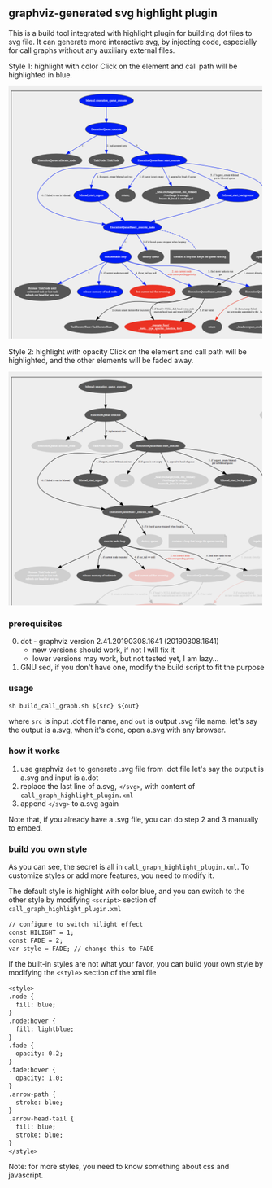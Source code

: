 ## graphviz-generated svg highlight plugin

This is a build tool integrated with highlight plugin for building dot files to
svg file. It can generate more interactive svg, by injecting code, especially
for call graphs without any auxiliary external files.

Style 1: highlight with color
Click on the element and call path will be highlighted in blue.

<img src="demo_color.png" width=500/>

Style 2: highlight with opacity
Click on the element and call path will be highlighted, and the other elements
will be faded away.

<img src="demo_fade.png" width=500/>

### prerequisites
0. dot - graphviz version 2.41.20190308.1641 (20190308.1641)
	* new versions should work, if not I will fix it
	* lower versions may work, but not tested yet, I am lazy...
1. GNU sed, if you don't have one, modify the build script to fit the purpose

### usage

```
sh build_call_graph.sh ${src} ${out}
```

where `src` is input .dot file name, and `out` is output .svg file name.
let's say the output is a.svg, when it's done, open a.svg with any browser.

### how it works
1. use graphviz `dot` to generate .svg file from .dot file
	let's say the output is a.svg and input is a.dot
2. replace the last line of a.svg, `</svg>`, with content of
	 `call_graph_highlight_plugin.xml`
3. append `</svg>` to a.svg again

Note that, if you already have a .svg file, you can do step 2 and 3 manually to
embed.

### build you own style

As you can see, the secret is all in `call_graph_highlight_plugin.xml`. To
customize styles or add more features, you need to modify it.

The default style is highlight with color blue, and you can switch to the other
style by modifying `<script>` section of  `call_graph_highlight_plugin.xml`

```
// configure to switch hilight effect
const HILIGHT = 1;
const FADE = 2;
var style = FADE; // change this to FADE
```

If the built-in styles are not what your favor, you can build your own style by
modifying the `<style>` section of the xml file

```
<style>
.node {
  fill: blue;
}
.node:hover {
  fill: lightblue;
}
.fade {
  opacity: 0.2;
}
.fade:hover {
  opacity: 1.0;
}
.arrow-path {
  stroke: blue;
}
.arrow-head-tail {
  fill: blue;
  stroke: blue;
}
</style>
```

Note: for more styles, you need to know something about css and javascript.
